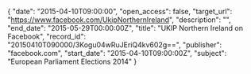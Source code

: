 {
  "date": "2015-04-10T09:00:00", 
  "open_access": false, 
  "target_url": "https://www.facebook.com/UkipNorthernIreland", 
  "description": "", 
  "end_date": "2015-05-29T00:00:00Z", 
  "title": "UKIP Northern Ireland on Facebook", 
  "record_id": "20150410T090000/3Kogu04wRuJEriQ4kv602g==", 
  "publisher": "facebook.com", 
  "start_date": "2015-04-10T09:00:00Z", 
  "subject": "European Parliament Elections 2014"
}

